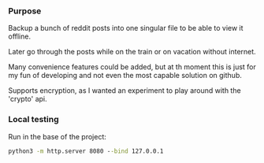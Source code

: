 ### Purpose

Backup a bunch of reddit posts into one singular file to be able to view it offline.

Later go through the posts while on the train or on vacation without internet.

Many convenience features could be added, but at th moment this is just for my fun of developing and not even the most capable solution on github.

Supports encryption, as I wanted an experiment to play around with the 'crypto' api.

### Local testing

Run in the base of the project:

```cmd
python3 -m http.server 8080 --bind 127.0.0.1
```
